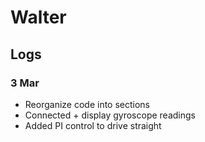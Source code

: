 # Walter

## Logs

### 3 Mar
  * Reorganize code into sections
  * Connected + display gyroscope readings
  * Added PI control to drive straight 


